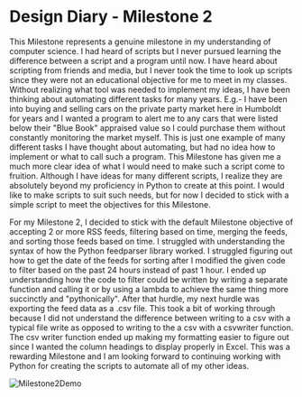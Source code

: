 # Design Diary - Milestone 2

This Milestone represents a genuine milestone in my understanding of computer science. I had heard
of scripts but I never pursued learning the difference between a script and a program until now.
I have heard about scripting from friends and media, but I never took the time to look up scripts
since they were not an educational objective for me to meet in my classes. Without realizing what
tool was needed to implement my ideas, I have been thinking about automating different tasks for 
many years. E.g.- I have been into buying and selling cars on the private party market here in
Humboldt for years and I wanted a program to alert me to any cars that were listed below their 
"Blue Book" appraised value so I could purchase them without constantly monitoring the market myself.
This is just one example of many different tasks I have thought about automating, but had no idea 
how to implement or what to call such a program. This Milestone has given me a much more clear idea 
of what I would need to make such a script come to fruition. Although I have ideas for many different
scripts, I realize they are absolutely beyond my proficiency in Python to create at this point. I 
would like to make scripts to suit such needs, but for now I decided to stick with a simple script
to meet the objectives for this Milestone.

For my Milestone 2, I decided to stick with the default Milestone objective of accepting 2 or more
RSS feeds, filtering based on time, merging the feeds, and sorting those feeds based on time. I 
struggled with understanding the syntax of how the Python feedparser library worked. I struggled
figuring out how to get the date of the feeds for sorting after I modified the given code to filter 
based on the past 24 hours instead of past 1 hour. I ended up understanding how the code to filter 
could be written by writing a separate function and calling it or by using a lambda to achieve the 
same thing more succinctly and "pythonically". After that hurdle, my next hurdle was exporting the 
feed data as a .csv file. This took a bit of working through because I did not understand the 
difference between writing to a csv with a typical file write as opposed to writing to the a csv with 
a csvwriter function. The csv writer function ended up making my formatting easier to figure out since 
I wanted the column headings to display properly in Excel.  This was a rewarding Milestone and I am 
looking forward to continuing working with Python for creating the scripts to automate all of my other 
ideas.

![Milestone2Demo](https://github.com/rja45/scripting/blob/master/Milestone02.gif)